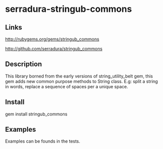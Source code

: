 # serradura-stringub-commons

## Links

<a href='http://rubygems.org/gems/stringub_commons'>http://rubygems.org/gems/stringub_commons</a>

<a href="http://github.com/serradura/stringub_commons">http://github.com/serradura/stringub_commons</a>

## Description
This library borned from the early versions of string_utility_belt gem, this gem adds new common purpose methods to String class. E.g: split a string in words, replace a sequence of spaces per a unique space.

## Install

  gem install stringub_commons

## Examples
  Examples can be founds in the tests.  

